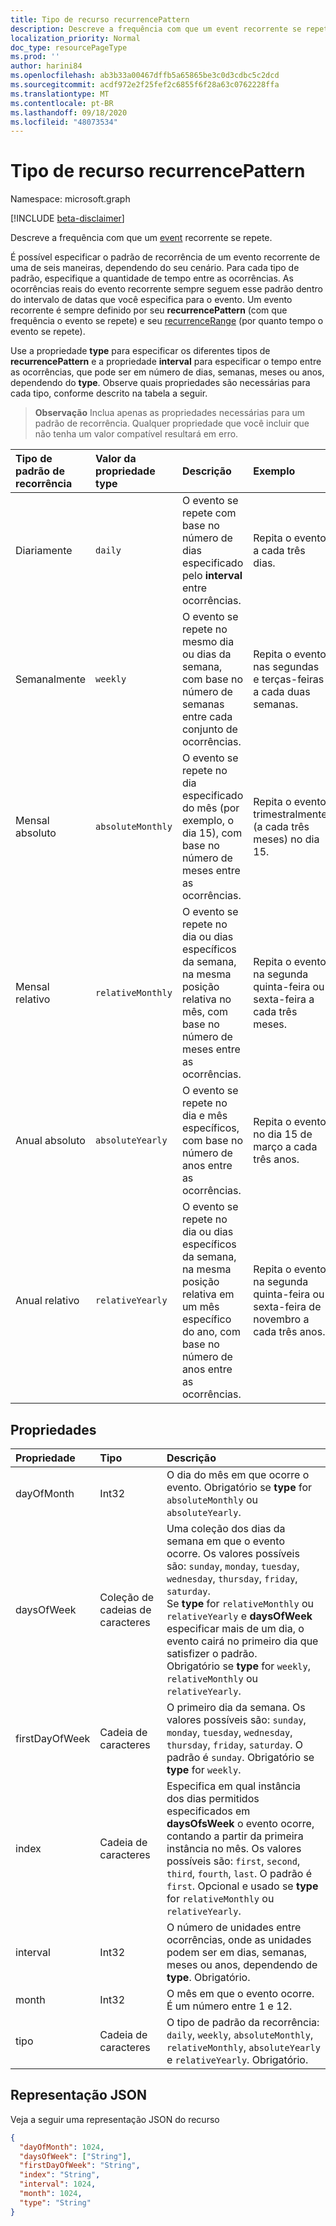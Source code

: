 ```yaml
---
title: Tipo de recurso recurrencePattern
description: Descreve a frequência com que um event recorrente se repete.
localization_priority: Normal
doc_type: resourcePageType
ms.prod: ''
author: harini84
ms.openlocfilehash: ab3b33a00467dffb5a65865be3c0d3cdbc5c2dcd
ms.sourcegitcommit: acdf972e2f25fef2c6855f6f28a63c0762228ffa
ms.translationtype: MT
ms.contentlocale: pt-BR
ms.lasthandoff: 09/18/2020
ms.locfileid: "48073534"
---
```

# <a name="recurrencepattern-resource-type"></a>Tipo de recurso recurrencePattern

Namespace: microsoft.graph

[!INCLUDE [beta-disclaimer](../../includes/beta-disclaimer.md)]

Descreve a frequência com que um [event](event.md) recorrente se repete.

É possível especificar o padrão de recorrência de um evento recorrente de uma de seis maneiras, dependendo do seu cenário. Para cada tipo de padrão, especifique a quantidade de tempo entre as ocorrências. As ocorrências reais do evento recorrente sempre seguem esse padrão dentro do intervalo de datas que você especifica para o evento. Um evento recorrente é sempre definido por seu **recurrencePattern** (com que frequência o evento se repete) e seu [recurrenceRange](recurrencerange.md) (por quanto tempo o evento se repete).

Use a propriedade **type** para especificar os diferentes tipos de **recurrencePattern** e a propriedade **interval** para especificar o tempo entre as ocorrências, que pode ser em número de dias, semanas, meses ou anos, dependendo do **type**. Observe quais propriedades são necessárias para cada tipo, conforme descrito na tabela a seguir.

> **Observação** Inclua apenas as propriedades necessárias para um padrão de recorrência. Qualquer propriedade que você incluir que não tenha um valor compatível resultará em erro.

| Tipo de padrão de recorrência | Valor da propriedade type | Descrição | Exemplo | Propriedades necessárias |
|:---------------|:--------|:--------|:--------|:----------|
| Diariamente | `daily` | O evento se repete com base no número de dias especificado pelo **interval** entre ocorrências. | Repita o evento a cada três dias. | **type**, **interval** |
| Semanalmente | `weekly` | O evento se repete no mesmo dia ou dias da semana, com base no número de semanas entre cada conjunto de ocorrências. | Repita o evento nas segundas e terças-feiras a cada duas semanas. | **type**, **interval**, **daysOfWeek**, **firstDayOfWeek** |
| Mensal absoluto | `absoluteMonthly` | O evento se repete no dia especificado do mês (por exemplo, o dia 15), com base no número de meses entre as ocorrências. | Repita o evento trimestralmente (a cada três meses) no dia 15. | **type**, **interval**, **dayOfMonth** |
| Mensal relativo | `relativeMonthly` | O evento se repete no dia ou dias específicos da semana, na mesma posição relativa no mês, com base no número de meses entre as ocorrências. | Repita o evento na segunda quinta-feira ou sexta-feira a cada três meses. | **type**, **interval**, **daysOfWeek** |
| Anual absoluto | `absoluteYearly` | O evento se repete no dia e mês específicos, com base no número de anos entre as ocorrências. | Repita o evento no dia 15 de março a cada três anos. | **type**, **interval**, **dayOfMonth**, **month** |
| Anual relativo | `relativeYearly` | O evento se repete no dia ou dias específicos da semana, na mesma posição relativa em um mês específico do ano, com base no número de anos entre as ocorrências. | Repita o evento na segunda quinta-feira ou sexta-feira de novembro a cada três anos. | **type**, **interval**, **daysOfWeek**, **month** |


## <a name="properties"></a>Propriedades
| Propriedade     | Tipo   |Descrição|
|:---------------|:--------|:----------|
|dayOfMonth|Int32|O dia do mês em que ocorre o evento. Obrigatório se **type** for `absoluteMonthly` ou `absoluteYearly`. |
|daysOfWeek|Coleção de cadeias de caracteres|Uma coleção dos dias da semana em que o evento ocorre. Os valores possíveis são: `sunday`, `monday`, `tuesday`, `wednesday`, `thursday`, `friday`, `saturday`. <br>Se **type** for `relativeMonthly` ou `relativeYearly` e **daysOfWeek** especificar mais de um dia, o evento cairá no primeiro dia que satisfizer o padrão. <br> Obrigatório se **type** for `weekly`, `relativeMonthly` ou `relativeYearly`.|
|firstDayOfWeek|Cadeia de caracteres|O primeiro dia da semana. Os valores possíveis são: `sunday`, `monday`, `tuesday`, `wednesday`, `thursday`, `friday`, `saturday`. O padrão é `sunday`. Obrigatório se **type** for `weekly`. |
|index|Cadeia de caracteres|Especifica em qual instância dos dias permitidos especificados em **daysOfsWeek** o evento ocorre, contando a partir da primeira instância no mês. Os valores possíveis são: `first`, `second`, `third`, `fourth`, `last`. O padrão é `first`. Opcional e usado se **type** for `relativeMonthly` ou `relativeYearly`. |
|interval|Int32|O número de unidades entre ocorrências, onde as unidades podem ser em dias, semanas, meses ou anos, dependendo de **type**. Obrigatório. |
|month|Int32|O mês em que o evento ocorre.  É um número entre 1 e 12.|
|tipo|Cadeia de caracteres|O tipo de padrão da recorrência: `daily`, `weekly`, `absoluteMonthly`, `relativeMonthly`, `absoluteYearly` e `relativeYearly`. Obrigatório.|

## <a name="json-representation"></a>Representação JSON

Veja a seguir uma representação JSON do recurso

<!-- {
  "blockType": "resource",
  "optionalProperties": [

  ],
  "@odata.type": "microsoft.graph.recurrencePattern"
}-->

```json
{
  "dayOfMonth": 1024,
  "daysOfWeek": ["String"],
  "firstDayOfWeek": "String",
  "index": "String",
  "interval": 1024,
  "month": 1024,
  "type": "String"
}

```

<!-- uuid: 8fcb5dbc-d5aa-4681-8e31-b001d5168d79
2015-10-25 14:57:30 UTC -->
<!--
{
  "type": "#page.annotation",
  "description": "recurrencePattern resource",
  "keywords": "",
  "section": "documentation",
  "tocPath": "",
  "suppressions": []
}
-->


